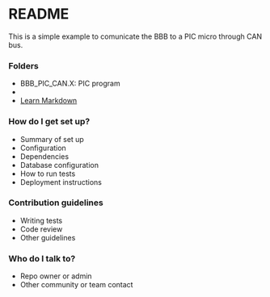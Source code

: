 # README #

This is a simple example to comunicate the BBB to a PIC micro through CAN bus.

### Folders ###

* BBB_PIC_CAN.X: PIC program
* 
* [Learn Markdown](https://bitbucket.org/tutorials/markdowndemo)

### How do I get set up? ###

* Summary of set up
* Configuration
* Dependencies
* Database configuration
* How to run tests
* Deployment instructions

### Contribution guidelines ###

* Writing tests
* Code review
* Other guidelines

### Who do I talk to? ###

* Repo owner or admin
* Other community or team contact